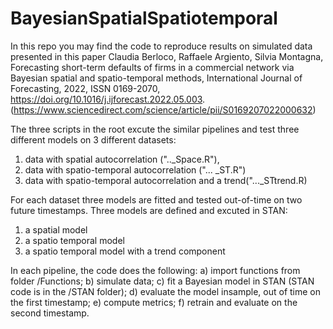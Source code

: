# BayesianSpatialSpatiotemporal
In this repo you may find the code to reproduce results on simulated data presented in this paper 
Claudia Berloco, Raffaele Argiento, Silvia Montagna,
Forecasting short-term defaults of firms in a commercial network via Bayesian spatial and spatio-temporal methods,
International Journal of Forecasting,
2022,
ISSN 0169-2070,
https://doi.org/10.1016/j.ijforecast.2022.05.003.
(https://www.sciencedirect.com/science/article/pii/S0169207022000632)

The three scripts in the root excute the similar pipelines and test three different models on 3 different datasets:
1) data with spatial autocorrelation (".._Space.R"), 
2) data with spatio-temporal autocorrelation ("... _ST.R")
3) data with spatio-temporal autocorrelation and a trend("..._STtrend.R)

For each dataset three models are fitted and tested out-of-time on two future timestamps. Three models are defined and excuted in STAN:
1) a spatial model
2) a spatio temporal model 
3) a spatio temporal model with a trend component 

In each pipeline, the code does the following:
a) import functions from folder /Functions;
b) simulate data;
c) fit a Bayesian model in STAN (STAN code is in the /STAN folder);
d) evaluate the model insample, out of time on the first timestamp;
e) compute metrics;
f) retrain and evaluate on the second timestamp.

